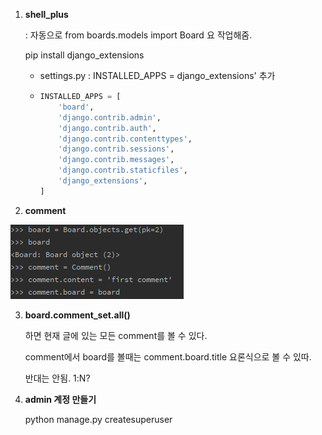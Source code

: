 1. **shell_plus**

   : 자동으로 from boards.models import Board 요 작업해줌. 

   pip install django_extensions

   * settings.py : INSTALLED_APPS = django_extensions' 추가

   * ```python
     INSTALLED_APPS = [
         'board',
         'django.contrib.admin',
         'django.contrib.auth',
         'django.contrib.contenttypes',
         'django.contrib.sessions',
         'django.contrib.messages',
         'django.contrib.staticfiles',
         'django_extensions',
     ]
     ```

2. **comment** 

![](.\imgs\7_Comment\comment1.PNG)



3. **board.comment_set.all()**

   하면 현재 글에 있는 모든 comment를 볼 수 있다.

   comment에서 board를 볼때는 comment.board.title 요론식으로 볼 수 있따.

   반대는 안됨. 1:N?    

   

4. **admin 계정 만들기**

   python manage.py createsuperuser